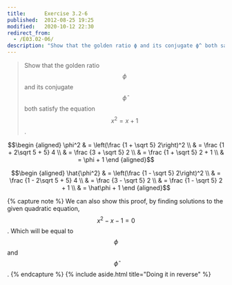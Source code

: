 ```yaml
---
title:      Exercise 3.2-6
published:  2012-08-25 19:25
modified:   2020-10-12 22:30
redirect_from:
  - /E03.02-06/
description: "Show that the golden ratio ϕ and its conjugate ϕ^​ both satisfy the equation x2=x+1."
---
```


> Show that the golden ratio $$\phi$$ and its conjugate $$\hat\phi$$ both satisfy the equation $$x^2 = x + 1$$.

$$\begin {aligned}
\phi^2 & = \left(\frac {1 + \sqrt 5} 2\right)^2 \\
       & = \frac {1 + 2\sqrt 5 + 5} 4 \\
       & = \frac {3 + \sqrt 5} 2 \\
       & = \frac {1 + \sqrt 5} 2 + 1 \\
       & = \phi + 1
\end {aligned}$$

$$\begin {aligned}
\hat{\phi^2} & = \left(\frac {1 - \sqrt 5} 2\right)^2 \\
             & = \frac {1 - 2\sqrt 5 + 5} 4 \\
             & = \frac {3 - \sqrt 5} 2 \\
             & = \frac {1 - \sqrt 5} 2 + 1 \\
             & = \hat\phi + 1
\end {aligned}$$

{% capture note %}
We can also show this proof, by finding solutions to the given quadratic equation, $$x^2 - x - 1 = 0$$. Which will be equal to $$\phi$$ and $$\hat\phi$$.
{% endcapture %}
{% include aside.html title="Doing it in reverse" %}
